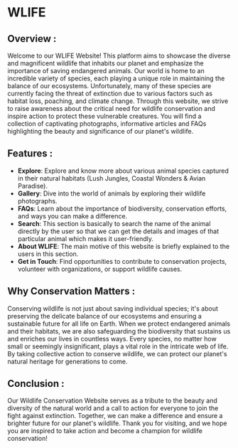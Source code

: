# WLIFE

## Overview :

Welcome to our WLIFE Website! This platform aims to showcase the diverse and magnificent wildlife that inhabits our planet and emphasize the importance of saving endangered animals. Our world is home to an incredible variety of species, each playing a unique role in maintaining the balance of our ecosystems. Unfortunately, many of these species are currently facing the threat of extinction due to various factors such as habitat loss, poaching, and climate change.
Through this website, we strive to raise awareness about the critical need for wildlife conservation and inspire action to protect these vulnerable creatures. You will find a collection of captivating photographs, informative articles and FAQs  highlighting the beauty and significance of our planet's wildlife.

## Features :

- **Explore**: Explore and know more about various animal species captured in their natural habitats (Lush Jungles, Coastal Wonders & Avian Paradise).
- **Gallery**: Dive into the world of animals by exploring their wildlife photographs.
- **FAQs**: Learn about the importance of biodiversity, conservation efforts, and ways you can make a difference.
- **Search**: This section is basically to search the name of the animal directly by the user so that we can get the details and images of that particular animal which makes it user-friendly.
- **About WLIFE**: The main motive of this website is briefly explained to the users in this section.
- **Get in Touch**: Find opportunities to contribute to conservation projects, volunteer with organizations, or support wildlife causes.

## Why Conservation Matters :

Conserving wildlife is not just about saving individual species; it's about preserving the delicate balance of our ecosystems and ensuring a sustainable future for all life on Earth. When we protect endangered animals and their habitats, we are also safeguarding the biodiversity that sustains us and enriches our lives in countless ways.
Every species, no matter how small or seemingly insignificant, plays a vital role in the intricate web of life. By taking collective action to conserve wildlife, we can protect our planet's natural heritage for generations to come.

## Conclusion :

Our Wildlife Conservation Website serves as a tribute to the beauty and diversity of the natural world and a call to action for everyone to join the fight against extinction. Together, we can make a difference and ensure a brighter future for our planet's wildlife.
Thank you for visiting, and we hope you are inspired to take action and become a champion for wildlife conservation!


